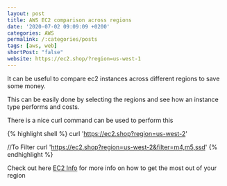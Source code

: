 ```yaml
---
layout: post
title: AWS EC2 comparison across regions
date: '2020-07-02 09:09:09 +0200'
categories: AWS
permalink: /:categories/posts
tags: [aws, web]
shortPost: "false"
website: https://ec2.shop/?region=us-west-1
---
```

It can be useful to compare ec2 instances across different regions to save some money.

This can be easily done by selecting the regions and see how an instance type performs and costs.

There is a nice curl command can be used to perform this

{% highlight shell %}
 curl 'https://ec2.shop?region=us-west-2'

 //To Filter 
 curl 'https://ec2.shop?region=us-west-2&filter=m4,m5,ssd'
{% endhighlight %}

Check out here [EC2 Info][jekyll-docs] for more info on how to get the most out of your region

[jekyll-docs]: https://ec2.shop/?region=us-west-1

